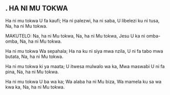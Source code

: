 ## . HA NI MU TOKWA

Ha ni mu tokwa U fa kaufi;
Ha ni palezwi, ha ni saba,
U libelezi ku ni tusa,
Na, ha ni Mu tokwa.

MAKUTELO:
Na, ha ni Mu tokwa,
Na, ha ni Mu tokwa,
Jesu U ka ni omba-omba,
Na, ha ni Mu tokwa.


Ha ni mu tokwa Wa sepahala;
Ha na ku ni siya mwa nzila,
U ni fa tabo mwa butata,
Na, ha ni Mu tokwa.


Ha ni mu tokwa ki ya maata;
U itwesa mulwalo wa ka,
Mwa maswabi U ni fa pina,
Na, ha ni Mu tokwa.


Ha ni mu tokwa U ba wa ka;
Wa alaba ha ni Mu biza,
Wa mamela ku sa wa kwa ka,
Na, ha ni Mu tokwa.


